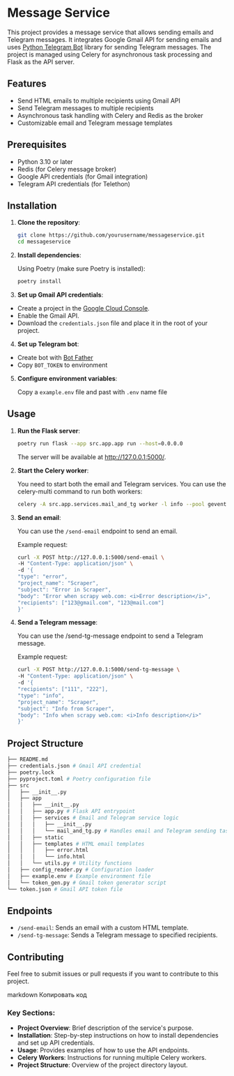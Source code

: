 # Message Service

This project provides a message service that allows sending emails and Telegram messages. It integrates Google Gmail API
for sending emails and uses [Python Telegram Bot](https://python-telegram-bot.org/) library for sending Telegram
messages. The project is managed using Celery for asynchronous task processing and Flask as the API server.

## Features

- Send HTML emails to multiple recipients using Gmail API
- Send Telegram messages to multiple recipients
- Asynchronous task handling with Celery and Redis as the broker
- Customizable email and Telegram message templates

## Prerequisites

- Python 3.10 or later
- Redis (for Celery message broker)
- Google API credentials (for Gmail integration)
- Telegram API credentials (for Telethon)

## Installation

1. **Clone the repository**:

    ```bash
    git clone https://github.com/yourusername/messageservice.git
    cd messageservice
    ```

2. **Install dependencies**:

   Using Poetry (make sure Poetry is installed):
    ```bash
    poetry install
    ```

3. **Set up Gmail API credentials**:

- Create a project in the [Google Cloud Console](https://console.cloud.google.com/).
- Enable the Gmail API.
- Download the `credentials.json` file and place it in the root of your project.


4. **Set up Telegram bot**:

- Create bot with [Bot Father](https://t.me/BotFather)
- Copy `BOT_TOKEN` to environment

5. **Configure environment variables**:

   Copy a `example.env` file and past with `.env` name file

## Usage

1. **Run the Flask server**:

    ```bash
    poetry run flask --app src.app.app run --host=0.0.0.0
    ```

   The server will be available at http://127.0.0.1:5000/.

2. **Start the Celery worker**:

   You need to start both the email and Telegram services. You can use the celery-multi command to run both workers:

    ```bash
    celery -A src.app.services.mail_and_tg worker -l info --pool gevent
    ```

3. **Send an email**:

   You can use the `/send-email` endpoint to send an email.

   Example request:

    ```bash
    curl -X POST http://127.0.0.1:5000/send-email \
    -H "Content-Type: application/json" \
    -d '{
    "type": "error",
    "project_name": "Scraper",
    "subject": "Error in Scraper",
    "body": "Error when scrapy web.com: <i>Error description</i>",
    "recipients": ["123@gmail.com", "123@mail.com"]
    }'
    ```

4. **Send a Telegram message**:

   You can use the /send-tg-message endpoint to send a Telegram message.

   Example request:

    ```bash
    curl -X POST http://127.0.0.1:5000/send-tg-message \
    -H "Content-Type: application/json" \
    -d '{
    "recipients": ["111", "222"],
    "type": "info",
    "project_name": "Scraper",
    "subject": "Info from Scraper",
    "body": "Info when scrapy web.com: <i>Info description</i>"
    }'
    ```

## Project Structure

```bash
├── README.md
├── credentials.json # Gmail API credential
├── poetry.lock
├── pyproject.toml # Poetry configuration file
├── src
│   ├── __init__.py
│   ├── app
│   │   ├── __init__.py
│   │   ├── app.py # Flask API entrypoint 
│   │   ├── services # Email and Telegram service logic
│   │   │   ├── __init__.py
│   │   │   └── mail_and_tg.py # Handles email and Telegram sending tasks
│   │   ├── static
│   │   ├── templates # HTML email templates 
│   │   │   ├── error.html
│   │   │   └── info.html
│   │   └── utils.py # Utility functions
│   ├── config_reader.py # Configuration loader
│   ├── example.env # Example environment file
│   └── token_gen.py # Gmail token generator script
└── token.json # Gmail API token file
```

## Endpoints

- `/send-email`: Sends an email with a custom HTML template.
- `/send-tg-message`: Sends a Telegram message to specified recipients.

## Contributing

Feel free to submit issues or pull requests if you want to contribute to this project.

markdown
Копировать код

### Key Sections:

- **Project Overview**: Brief description of the service's purpose.
- **Installation**: Step-by-step instructions on how to install dependencies and set up API credentials.
- **Usage**: Provides examples of how to use the API endpoints.
- **Celery Workers**: Instructions for running multiple Celery workers.
- **Project Structure**: Overview of the project directory layout.
